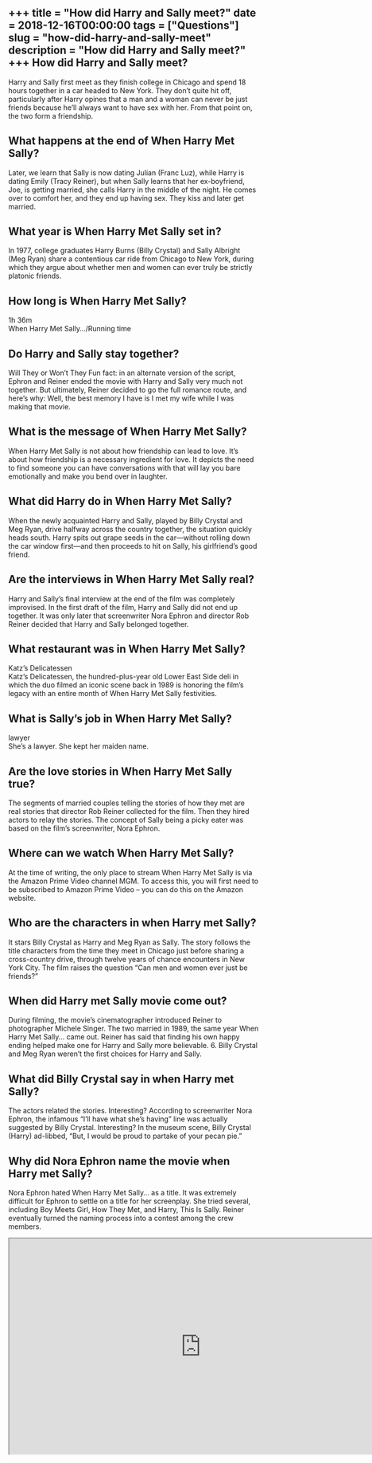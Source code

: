 +++
title = "How did Harry and Sally meet?"
date = 2018-12-16T00:00:00
tags = ["Questions"]
slug = "how-did-harry-and-sally-meet"
description = "How did Harry and Sally meet?"
+++
How did Harry and Sally meet?
-----------------------------

Harry and Sally first meet as they finish college in Chicago and spend 18 hours together in a car headed to New York. They don’t quite hit off, particularly after Harry opines that a man and a woman can never be just friends because he’ll always want to have sex with her. From that point on, the two form a friendship.

What happens at the end of When Harry Met Sally?
------------------------------------------------

Later, we learn that Sally is now dating Julian (Franc Luz), while Harry is dating Emily (Tracy Reiner), but when Sally learns that her ex-boyfriend, Joe, is getting married, she calls Harry in the middle of the night. He comes over to comfort her, and they end up having sex. They kiss and later get married.

What year is When Harry Met Sally set in?
-----------------------------------------

In 1977, college graduates Harry Burns (Billy Crystal) and Sally Albright (Meg Ryan) share a contentious car ride from Chicago to New York, during which they argue about whether men and women can ever truly be strictly platonic friends.

How long is When Harry Met Sally?
---------------------------------

1h 36m  
When Harry Met Sally…/Running time

Do Harry and Sally stay together?
---------------------------------

Will They or Won’t They Fun fact: in an alternate version of the script, Ephron and Reiner ended the movie with Harry and Sally very much not together. But ultimately, Reiner decided to go the full romance route, and here’s why: Well, the best memory I have is I met my wife while I was making that movie.

What is the message of When Harry Met Sally?
--------------------------------------------

When Harry Met Sally is not about how friendship can lead to love. It’s about how friendship is a necessary ingredient for love. It depicts the need to find someone you can have conversations with that will lay you bare emotionally and make you bend over in laughter.

What did Harry do in When Harry Met Sally?
------------------------------------------

When the newly acquainted Harry and Sally, played by Billy Crystal and Meg Ryan, drive halfway across the country together, the situation quickly heads south. Harry spits out grape seeds in the car—without rolling down the car window first—and then proceeds to hit on Sally, his girlfriend’s good friend.

Are the interviews in When Harry Met Sally real?
------------------------------------------------

Harry and Sally’s final interview at the end of the film was completely improvised. In the first draft of the film, Harry and Sally did not end up together. It was only later that screenwriter Nora Ephron and director Rob Reiner decided that Harry and Sally belonged together.

What restaurant was in When Harry Met Sally?
--------------------------------------------

Katz’s Delicatessen  
Katz’s Delicatessen, the hundred-plus-year old Lower East Side deli in which the duo filmed an iconic scene back in 1989 is honoring the film’s legacy with an entire month of When Harry Met Sally festivities.

What is Sally’s job in When Harry Met Sally?
--------------------------------------------

lawyer  
She’s a lawyer. She kept her maiden name.

Are the love stories in When Harry Met Sally true?
--------------------------------------------------

The segments of married couples telling the stories of how they met are real stories that director Rob Reiner collected for the film. Then they hired actors to relay the stories. The concept of Sally being a picky eater was based on the film’s screenwriter, Nora Ephron.

Where can we watch When Harry Met Sally?
----------------------------------------

At the time of writing, the only place to stream When Harry Met Sally is via the Amazon Prime Video channel MGM. To access this, you will first need to be subscribed to Amazon Prime Video – you can do this on the Amazon website.

Who are the characters in when Harry met Sally?
-----------------------------------------------

It stars Billy Crystal as Harry and Meg Ryan as Sally. The story follows the title characters from the time they meet in Chicago just before sharing a cross-country drive, through twelve years of chance encounters in New York City. The film raises the question “Can men and women ever just be friends?”

When did Harry met Sally movie come out?
----------------------------------------

During filming, the movie’s cinematographer introduced Reiner to photographer Michele Singer. The two married in 1989, the same year When Harry Met Sally… came out. Reiner has said that finding his own happy ending helped make one for Harry and Sally more believable. 6. Billy Crystal and Meg Ryan weren’t the first choices for Harry and Sally.

What did Billy Crystal say in when Harry met Sally?
---------------------------------------------------

The actors related the stories. Interesting? According to screenwriter Nora Ephron, the infamous “I’ll have what she’s having” line was actually suggested by Billy Crystal. Interesting? In the museum scene, Billy Crystal (Harry) ad-libbed, “But, I would be proud to partake of your pecan pie.”

Why did Nora Ephron name the movie when Harry met Sally?
--------------------------------------------------------

Nora Ephron hated When Harry Met Sally… as a title. It was extremely difficult for Ephron to settle on a title for her screenplay. She tried several, including Boy Meets Girl, How They Met, and Harry, This Is Sally. Reiner eventually turned the naming process into a contest among the crew members.

<iframe allow="accelerometer; autoplay; clipboard-write; encrypted-media; gyroscope; picture-in-picture" allowfullscreen="" class="__youtube_prefs__  epyt-is-override  no-lazyload" data-no-lazy="1" data-origheight="433" data-origwidth="770" data-skipgform_ajax_framebjll="" height="433" id="_ytid_33729" loading="lazy" src="https://www.youtube.com/embed/OVpG4bzV1TY?enablejsapi=1&autoplay=0&cc_load_policy=0&cc_lang_pref=&iv_load_policy=1&loop=0&modestbranding=0&rel=1&fs=1&playsinline=0&autohide=2&theme=dark&color=red&controls=1&" title="YouTube player" width="770"></iframe>